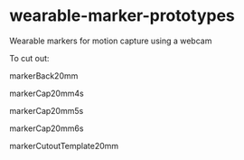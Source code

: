 # wearable-marker-prototypes

Wearable markers for motion capture using a webcam

To cut out:

markerBack20mm

markerCap20mm4s

markerCap20mm5s

markerCap20mm6s

markerCutoutTemplate20mm
